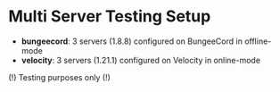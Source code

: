 # Multi Server Testing Setup

- **bungeecord**: 3 servers (1.8.8) configured on BungeeCord in offline-mode
- **velocity**: 3 servers (1.21.1) configured on Velocity in online-mode

(!) Testing purposes only (!)